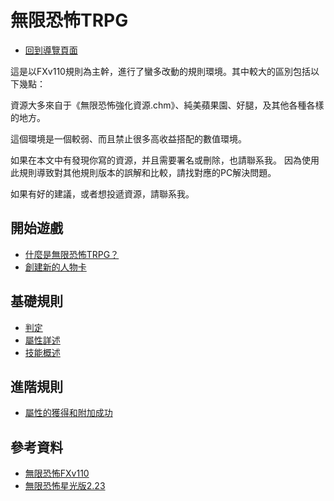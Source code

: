 無限恐怖TRPG
===

- [回到導覽頁面](/n-ymYYRoSgqLFKou5iU2rw)

這是以FXv110規則為主幹，進行了蠻多改動的規則環境。其中較大的區別包括以下幾點：

資源大多來自于《無限恐怖強化資源.chm》、純美蘋果園、好腿，及其他各種各樣的地方。

這個環境是一個較弱、而且禁止很多高收益搭配的數值環境。

如果在本文中有發現你寫的資源，并且需要署名或刪除，也請聯系我。
因為使用此規則導致對其他規則版本的誤解和比較，請找對應的PC解決問題。

如果有好的建議，或者想投遞資源，請聯系我。

開始遊戲
---
- [什麼是無限恐怖TRPG？](/n-ymYYRoSgqLFKou5iU2rw)
- [創建新的人物卡](/DP81vuG7R7-FVALHmOBAdw)

基礎規則
---
- [判定](/J_KRvO-BTcKL8SPZmB6fHA)
- [屬性詳述](/-k382ED1R5aWkrNlNAHFJg)
- [技能概述](/mmsSjwraT1y6gdMtTW2gpw)

進階規則
---
- [屬性的獲得和附加成功](/ku8qyFOaQi-sY5y4Od9GYQ)

參考資料
---
- [無限恐怖FXv110](https://www.hktrpg.com/INF/FXv110/index.htm)
- [無限恐怖星光版2.23](https://bonegatherer.github.io/LimitlessChm/index.htm)

